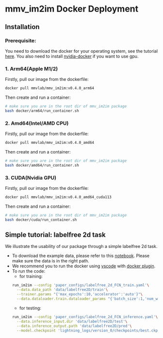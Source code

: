 # mmv_im2im Docker Deployment
## Installation
### Prerequisite:
You need to download the docker for your operating system, see the tutorial [here](https://docs.docker.com/get-docker/). You also need to install [nvidia-docker](https://docs.nvidia.com/datacenter/cloud-native/container-toolkit/latest/install-guide.html#setting-up-nvidia-container-toolkit) if you want to use gpu.
### 1. Arm64(Apple M1/2)
Firstly, pull our image from the dockerfile:
```bash
docker pull mmvlab/mmv_im2im:v0.4.0_arm64
```
Then create and run a container:
```bash
# make sure you are in the root dir of mmv_im2im package
bash docker/arm64/run_container.sh
```
### 2. Amd64(Intel/AMD CPU)
Firstly, pull our image from the dockerfile:
```bash
docker pull mmvlab/mmv_im2im:v0.4.0_amd64
```
Then create and run a container:
```bash
# make sure you are in the root dir of mmv_im2im package
bash docker/amd64/run_container.sh
```
### 3. CUDA(Nvidia GPU)
Firstly, pull our image from the dockerfile:
```bash
docker pull mmvlab/mmv_im2im:v0.4.0_amd64_cuda113
```
Then create and run a container:
```bash
# make sure you are in the root dir of mmv_im2im package
bash docker/cuda/run_container.sh
```

## Simple tutorial: labelfree 2d task
We illustrate the usability of our package through a simple labelfree 2d task. 
- To download the example data, please refer to this [notebook](paper_configs/prepare_data/labelfree_2d.ipynb). Please make sure the data is in the right path.
- We recommend you to run the docker using [vscode](https://code.visualstudio.com/) with [docker plugin](https://code.visualstudio.com/docs/containers/overview).
- To run the code:
    - for training:
    ```bash
    run_im2im --config 'paper_configs/labelfree_2d_FCN_train.yaml'\
      --data.data_path 'data/labelfree2D/train'\
      --trainer.params "{'max_epochs':10,'accelerator':'auto'}"\
      --data.dataloader.train.dataloader_params "{'batch_size':1,'num_workers':1}"
    ```
    - for testing:
    ```bash
    run_im2im --config 'paper_configs/labelfree_2d_FCN_inference.yaml'\
      --data.inference_input.dir 'data/labelfree2D/test'\
      --data.inference_output.path 'data/labelfree2D/pred'\
      --model.checkpoint 'lightning_logs/version_0/checkpoints/best.ckpt'
    ``` 
